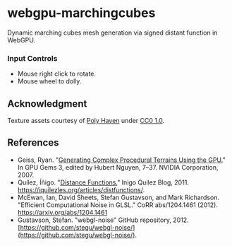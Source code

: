 # webgpu-marchingcubes

Dynamic marching cubes mesh generation via signed distant function in WebGPU.

### Input Controls

* Mouse right click to rotate.
* Mouse wheel to dolly.

## Acknowledgment

Texture assets courtesy of [Poly Haven](https://polyhaven.com/) under [CC0 1.0](https://creativecommons.org/publicdomain/zero/1.0/).

## References

* Geiss, Ryan. "[Generating Complex Procedural Terrains Using the GPU.](https://developer.nvidia.com/gpugems/gpugems3/part-i-geometry/chapter-1-generating-complex-procedural-terrains-using-gpu)" In GPU Gems 3, edited by Hubert Nguyen, 7–37. NVIDIA Corporation, 2007. 
* Quílez, Íñigo. "[Distance Functions.](https://iquilezles.org/articles/distfunctions/)" Inigo Quilez Blog, 2011. https://iquilezles.org/articles/distfunctions/.
* McEwan, Ian, David Sheets, Stefan Gustavson, and Mark Richardson. "Efficient Computational Noise in GLSL." CoRR abs/1204.1461 (2012). https://arxiv.org/abs/1204.1461
* Gustavson, Stefan. "webgl-noise" GitHub repository, 2012. [https://github.com/stegu/webgl-noise/](https://github.com/stegu/webgl-noise/).